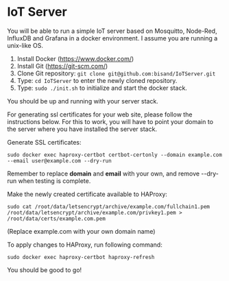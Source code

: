 # IoT Server
You will be able to run a simple IoT server based on Mosquitto, Node-Red, InfluxDB and Grafana in a docker environment. I assume you are running a unix-like OS.

1. Install Docker (https://www.docker.com/)
2. Install Git (https://git-scm.com/)
3. Clone Git repository: ``` git clone git@github.com:bisand/IoTServer.git ```
4. Type: ``` cd IoTServer ``` to enter the newly cloned repository.
5. Type: ``` sudo ./init.sh ``` to initialize and start the docker stack.

You should be up and running with your server stack.

For generating ssl certificates for your web site, please follow the instructions below. For this to work, you will have to point your domain to the server where you have installed the server stack.

Generate SSL certificates:
```
sudo docker exec haproxy-certbot certbot-certonly --domain example.com --email user@example.com --dry-run
```

Remember to replace **domain** and **email** with your own, and remove --dry-run when testing is complete.

Make the newly created certificate available to HAProxy:
```
sudo cat /root/data/letsencrypt/archive/example.com/fullchain1.pem /root/data/letsencrypt/archive/example.com/privkey1.pem > /root/data/certs/example.com.pem
```
(Replace example.com with your own domain name)

To apply changes to HAProxy, run following command:
```
sudo docker exec haproxy-certbot haproxy-refresh
```

You should be good to go!
